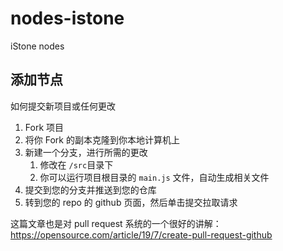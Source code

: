 # nodes-istone

iStone nodes

## 添加节点

如何提交新项目或任何更改

1. Fork 项目
2. 将你 Fork 的副本克隆到你本地计算机上
3. 新建一个分支，进行所需的更改
   1. 修改在 `/src`目录下
   2. 你可以运行项目根目录的 `main.js` 文件，自动生成相关文件
4. 提交到您的分支并推送到您的仓库
5. 转到您的 repo 的 github 页面，然后单击提交拉取请求

这篇文章也是对 pull request 系统的一个很好的讲解：https://opensource.com/article/19/7/create-pull-request-github

